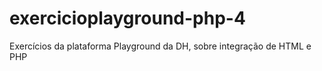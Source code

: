 # exercicioplayground-php-4
Exercícios da plataforma Playground da DH, sobre integração de HTML e PHP
